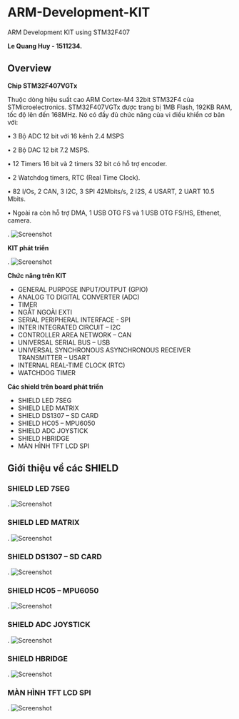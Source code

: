 # ARM-Development-KIT
ARM Development KIT using STM32F407

**Le Quang Huy - 1511234.**

## Overview
**Chip STM32F407VGTx** 

Thuộc dòng hiệu suất cao ARM Cortex-M4 32bit STM32F4 của STMicroelectronics. STM32F407VGTx được trang bị 1MB Flash, 192KB RAM, tốc độ lên đến 168MHz. Nó có đầy đủ chức năng của vi điều khiển cơ bản với:

• 3 Bộ ADC 12 bit với 16 kênh 2.4 MSPS

• 2 Bộ DAC 12 bit 7.2 MSPS.

• 12 Timers 16 bit và 2 timers 32 bit có hỗ trợ encoder.

• 2 Watchdog timers, RTC (Real Time Clock).

• 82 I/Os, 2 CAN, 3 I2C, 3 SPI 42Mbits/s, 2 I2S, 4 USART, 2 UART 10.5 Mbits.

• Ngoài ra còn hỗ trợ DMA, 1 USB OTG FS và 1 USB OTG FS/HS, Ethenet, camera.

. ![Screenshot](chipstm.PNG)

**KIT phát triển**

. ![Screenshot](Ketqua.jpg)

**Chức năng trên KIT**

- GENERAL PURPOSE INPUT/OUTPUT (GPIO)
- ANALOG TO DIGITAL CONVERTER (ADC)
- TIMER
- NGẮT NGOÀI EXTI
- SERIAL PERIPHERAL INTERFACE - SPI
- INTER INTEGRATED CIRCUIT – I2C
- CONTROLLER AREA NETWORK – CAN
- UNIVERSAL SERIAL BUS – USB
- UNIVERSAL SYNCHRONOUS ASYNCHRONOUS RECEIVER TRANSMITTER – USART
- INTERNAL REAL-TIME CLOCK (RTC)
- WATCHDOG TIMER

**Các shield trên board phát triển**
- SHIELD LED 7SEG
- SHIELD LED MATRIX
- SHIELD DS1307 – SD CARD
- SHIELD HC05 – MPU6050
- SHIELD ADC JOYSTICK
- SHIELD HBRIDGE
- MÀN HÌNH TFT LCD SPI

## Giới thiệu về các SHIELD
### SHIELD LED 7SEG
. ![Screenshot](led7seg.PNG)
### SHIELD LED MATRIX
. ![Screenshot](ledmatrix.PNG)
### SHIELD DS1307 – SD CARD
. ![Screenshot](ds1307.PNG)
### SHIELD HC05 – MPU6050
. ![Screenshot](hc05.PNG)
### SHIELD ADC JOYSTICK
. ![Screenshot](joystick.PNG)
### SHIELD HBRIDGE
. ![Screenshot](hbridge.PNG)
### MÀN HÌNH TFT LCD SPI
. ![Screenshot](tft.PNG)
